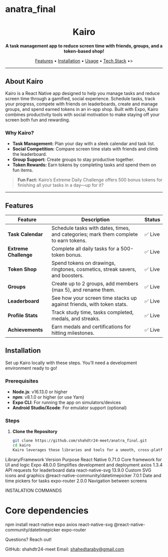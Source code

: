 # anatra_final
<h1 align="center">Kairo</h1>
<p align="center">
  <strong>A task management app to reduce screen time with friends, groups, and a token-based shop!</strong>
</p>

<p align="center">
  <a href="#features">Features</a> •
  <a href="#installation">Installation</a> •
  <a href="#usage">Usage</a> •
  <a href="#tech-stack">Tech Stack</a> •>
</p>

---

## About Kairo

Kairo is a React Native app designed to help you manage tasks and reduce screen time through a gamified, social experience. Schedule tasks, track your progress, compete with friends on leaderboards, create and manage groups, and spend earned tokens in an in-app shop. Built with Expo, Kairo combines productivity tools with social motivation to make staying off your screen both fun and rewarding.

### Why Kairo?
- **Task Management:** Plan your day with a sleek calendar and task list.
- **Social Competition:** Compare screen time stats with friends and climb the leaderboard.
- **Group Support:** Create groups to stay productive together.
- **Token Rewards:** Earn tokens by completing tasks and spend them on fun items.

> **Fun Fact:** Kairo’s Extreme Daily Challenge offers 500 bonus tokens for finishing all your tasks in a day—up for it?

---

## Features

| Feature                  | Description                                                                                  | Status   |
|--------------------------|----------------------------------------------------------------------------------------------|----------|
| **Task Calendar**        | Schedule tasks with dates, times, and categories; mark them complete to earn tokens.         | ✅ Live   |
| **Extreme Challenge**    | Complete all daily tasks for a 500-token bonus.                                              | ✅ Live   |
| **Token Shop**           | Spend tokens on drawings, ringtones, cosmetics, streak savers, and boosters.                 | ✅ Live   |
| **Groups**               | Create up to 2 groups, add members (max 5), and rename them.                                 | ✅ Live   |
| **Leaderboard**          | See how your screen time stacks up against friends, with token stats.                        | ✅ Live   |
| **Profile Stats**        | Track study time, tasks completed, medals, and streaks.                                      | ✅ Live   |
| **Achievements**         | Earn medals and certifications for hitting milestones.                                      | ✅ Live   |



## Installation

Set up Kairo locally with these steps. You’ll need a development environment ready to go!

### Prerequisites
- **Node.js**: v16.13.0 or higher
- **npm**: v8.1.0 or higher (or use Yarn)
- **Expo CLI**: For running the app on simulators/devices
- **Android Studio/Xcode**: For emulator support (optional)

### Steps
1. **Clone the Repository**
   ```bash
   git clone https://github.com/shahdtr24-meet/anatra_final.git
   cd kairo
   Kairo leverages these libraries and tools for a smooth, cross-platform experience:

Library/Framework	Version	Purpose
React Native	     0.71.0	Core framework for UI and logic
Expo	         48.0.0	Simplifies development and deployment
axios	          1.3.4	API requests for leaderboard data
react-native-svg	 13.9.0	Custom SVG icons and graphics
@react-native-community/datetimepicker 	7.0.1	Date and time pickers for tasks
expo-router       	2.0.0	       Navigation between screens
   
INSTALATION COMMANDS 
# Core dependencies
npm install react-native expo axios react-native-svg @react-native-community/datetimepicker expo-router 

Questions? Reach out!

GitHub: shahdtr24-meet
Email: shahedtaraby@gmail.com
